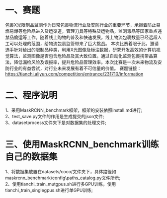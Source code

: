# 一、赛题	
   包裹X光限制品监测作为日常包裹物流行业及安防行业的重要环节，承担着防止易燃易爆等危险品进入货运渠道，管理刀具等特殊货运物品，监测毒品等国家重点违禁品偷运等工作。随着线上购物的普及和快速发展，线上物流包裹数量已经远超人工可以处理的范围，给物流包裹监管带来了巨大挑战。
本次比赛着眼于此，邀请选手针对给出的限制品种类，利用X光图像及标注数据，研究开发高效的计算机视觉算法，监测图像是否包含危险品及其大致位置。通过自动化监测包裹携带品算法，降低漏检风险及误报率，提升危险品管理效率。本次比赛是一次未来物流及安防行业的有益尝试，对行业未来发展有着不可估量的价值。
赛题链接：https://tianchi.aliyun.com/competition/entrance/231710/information

# 二、程序说明
1、采用MaskRCNN_benchmark框架，框架的安装依照install.md进行;   
2、test_save.py文件的作用是生成提交的json文件;    
3、datasetprocess文件夹下是对数据集的处理文件;    

# 三、使用MaskRCNN_benchmark训练自己的数据集
1、将数据集放置在datasets/coco/文件夹下，具体路径如maskrcnn_benchmark\config\paths_catalog.py文件所示;   
2、使用tianchi_train_mutgpus.sh进行多GPU训练，使用tianchi_train_singlegpus.sh进行单GPU训练;  

